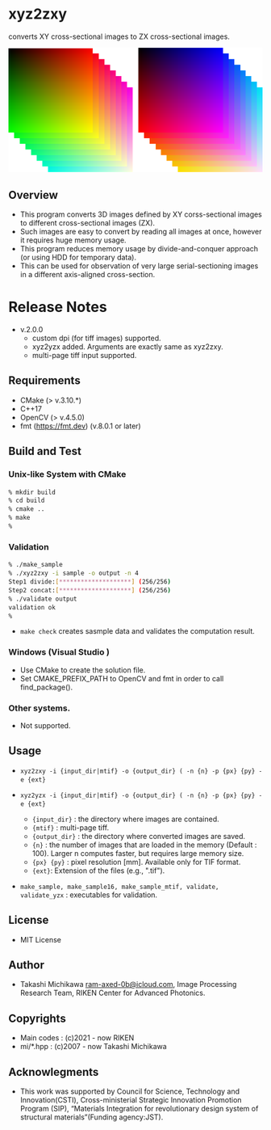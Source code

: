 # xyz2zxy

converts XY cross-sectional images to ZX cross-sectional images.

![Teaser image of xyz2zxy](xyz2zxy_teaser.png "Example of the result.")


## Overview
* This program converts 3D images defined by XY corss-sectional images to different cross-sectional images (ZX).
* Such images are easy to convert by reading all images at once, however it requires huge memory usage. 
* This program reduces memory usage by  divide-and-conquer approach (or using HDD for temporary data).
* This can be used for observation of very large serial-sectioning images in a different axis-aligned cross-section.

# Release Notes
* v.2.0.0 
  * custom dpi (for tiff images) supported.
  * xyz2yzx added. Arguments are exactly same as xyz2zxy.
  * multi-page tiff input supported.

## Requirements

* CMake (> v.3.10.*)
* C++17
* OpenCV (> v.4.5.0)
* fmt (https://fmt.dev) (v.8.0.1 or later)  

## Build and Test 
### Unix-like System with CMake 
```bash
% mkdir build
% cd build
% cmake ..
% make  
%
```

### Validation

```bash
% ./make_sample 
% ./xyz2zxy -i sample -o output -n 4
Step1 divide:[********************] (256/256)
Step2 concat:[********************] (256/256)
% ./validate output
validation ok
%
```

* ``make check`` creates sasmple data and validates the computation result.

### Windows (Visual Studio )

* Use CMake to create the solution file.
* Set CMAKE_PREFIX_PATH to OpenCV and fmt in order to call find_package().

### Other systems.

* Not supported.

## Usage

* ``xyz2zxy -i {input_dir|mtif} -o {output_dir} ( -n {n} -p {px} {py} -e {ext} ``
* ``xyz2yzx -i {input_dir|mtif} -o {output_dir} ( -n {n} -p {px} {py} -e {ext} ``
  * ``{input_dir}`` : the directory where images are contained.
  * ``{mtif}`` : multi-page tiff.
  * ``{output_dir}`` : the directory where converted images are saved.
  * ``{n}`` : the number of images that are loaded in the memory (Default : 100). Larger n computes faster, but requires
    large memory size.
  * ``{px} {py}`` : pixel resolution [mm]. Available only for TIF format.
  * ``{ext}``: Extension of the files (e.g., ".tif").

* ``make_sample, make_sample16, make_sample_mtif, validate, validate_yzx`` : executables for validation.
## License 
* MIT License
## Author
* Takashi Michikawa <ram-axed-0b@icloud.com>, Image Processing Research Team, RIKEN Center for Advanced Photonics.
## Copyrights 
* Main codes : (c)2021 - now RIKEN
* mi/*.hpp : (c)2007 - now Takashi Michikawa
## Acknowlegments
* This work was supported by Council for Science, Technology and Innovation(CSTI), Cross-ministerial Strategic Innovation Promotion Program (SIP), “Materials Integration for revolutionary design system of structural materials”(Funding agency:JST).
